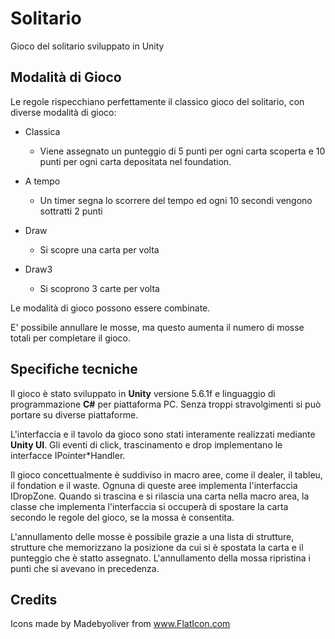 # Solitario

Gioco del solitario sviluppato in Unity


## Modalità di Gioco

Le regole rispecchiano perfettamente il classico gioco del solitario, con diverse modalità di gioco:

* Classica
  * Viene assegnato un punteggio di 5 punti per ogni carta scoperta e 10 punti per ogni carta depositata nel foundation.

* A tempo
  * Un timer segna lo scorrere del tempo ed ogni 10 secondi vengono sottratti 2 punti

* Draw
  * Si scopre una carta per volta

* Draw3
  * Si scoprono 3 carte per volta

Le modalità di gioco possono essere combinate.


E' possibile annullare le mosse, ma questo aumenta il numero di mosse totali per completare il gioco.


## Specifiche tecniche

Il gioco è stato sviluppato in **Unity** versione 5.6.1f e linguaggio di programmazione **C#** per piattaforma PC.
Senza troppi stravolgimenti si può portare su diverse piattaforme.

L'interfaccia e il tavolo da gioco sono stati interamente realizzati mediante **Unity UI**.
Gli eventi di click, trascinamento e drop implementano le interfacce IPointer*Handler.

Il gioco concettualmente è suddiviso in macro aree, come il dealer, il tableu, il fondation e il waste.
Ognuna di queste aree implementa l'interfaccia IDropZone. Quando si trascina e si rilascia una carta nella macro area, la classe che implementa l'interfaccia si occuperà di spostare la carta secondo le regole del gioco, se la mossa è consentita.

L'annullamento delle mosse è possibile grazie a una lista di strutture, strutture che memorizzano la posizione da cui si è spostata la carta e il punteggio che è statto assegnato. L'annullamento della mossa ripristina i punti che si avevano in precedenza.


## Credits

Icons made by Madebyoliver from www.FlatIcon.com
